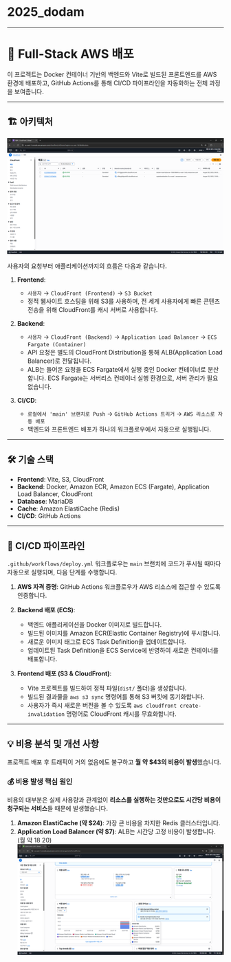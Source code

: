 # 2025_dodam


***

# 🚀 Full-Stack AWS 배포

이 프로젝트는 Docker 컨테이너 기반의 백엔드와 Vite로 빌드된 프론트엔드를 AWS 환경에 배포하고, GitHub Actions를 통해 CI/CD 파이프라인을 자동화하는 전체 과정을 보여줍니다.

---

## 🏗️ 아키텍처

![alt text](image-1.png)

사용자의 요청부터 애플리케이션까지의 흐름은 다음과 같습니다.

1.  **Frontend**:
    * `사용자` → `CloudFront (Frontend)` → `S3 Bucket`
    * 정적 웹사이트 호스팅을 위해 S3를 사용하며, 전 세계 사용자에게 빠른 콘텐츠 전송을 위해 CloudFront를 캐시 서버로 사용합니다.

2.  **Backend**:
    * `사용자` → `CloudFront (Backend)` → `Application Load Balancer` → `ECS Fargate (Container)`
    * API 요청은 별도의 CloudFront Distribution을 통해 ALB(Application Load Balancer)로 전달됩니다.
    * ALB는 들어온 요청을 ECS Fargate에서 실행 중인 Docker 컨테이너로 분산합니다. ECS Fargate는 서버리스 컨테이너 실행 환경으로, 서버 관리가 필요 없습니다.

3.  **CI/CD**:
    * `로컬에서 'main' 브랜치로 Push` → `GitHub Actions 트리거` → `AWS 리소스로 자동 배포`
    * 백엔드와 프론트엔드 배포가 하나의 워크플로우에서 자동으로 실행됩니다.

---

## 🛠️ 기술 스택

* **Frontend**: Vite, S3, CloudFront
* **Backend**: Docker, Amazon ECR, Amazon ECS (Fargate), Application Load Balancer, CloudFront
* **Database**: MariaDB
* **Cache**: Amazon ElastiCache (Redis)
* **CI/CD**: GitHub Actions

---

## 🔄 CI/CD 파이프라인

`.github/workflows/deploy.yml` 워크플로우는 `main` 브랜치에 코드가 푸시될 때마다 자동으로 실행되며, 다음 단계를 수행합니다.

1.  **AWS 자격 증명**: GitHub Actions 워크플로우가 AWS 리소스에 접근할 수 있도록 인증합니다.

2.  **Backend 배포 (ECS)**:
    * 백엔드 애플리케이션을 Docker 이미지로 빌드합니다.
    * 빌드된 이미지를 Amazon ECR(Elastic Container Registry)에 푸시합니다.
    * 새로운 이미지 태그로 ECS Task Definition을 업데이트합니다.
    * 업데이트된 Task Definition을 ECS Service에 반영하여 새로운 컨테이너를 배포합니다.

3.  **Frontend 배포 (S3 & CloudFront)**:
    * Vite 프로젝트를 빌드하여 정적 파일(`dist/` 폴더)을 생성합니다.
    * 빌드된 결과물을 `aws s3 sync` 명령어를 통해 S3 버킷에 동기화합니다.
    * 사용자가 즉시 새로운 버전을 볼 수 있도록 `aws cloudfront create-invalidation` 명령어로 CloudFront 캐시를 무효화합니다.

---

## 💡 비용 분석 및 개선 사항

프로젝트 배포 후 트래픽이 거의 없음에도 불구하고 **월 약 $43의 비용이 발생**했습니다.

### 💰 비용 발생 핵심 원인

비용의 대부분은 실제 사용량과 관계없이 **리소스를 실행하는 것만으로도 시간당 비용이 청구되는 서비스**들 때문에 발생했습니다.

1.  **Amazon ElastiCache (약 $24)**: 가장 큰 비용을 차지한 Redis 클러스터입니다. 
2.  **Application Load Balancer (약 $7)**: ALB는 시간당 고정 비용이 발생합니다. (월 약 $18~$20)
![alt text](image.png)